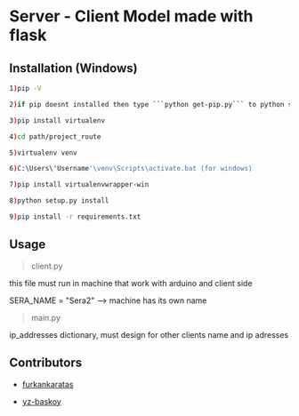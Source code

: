 # Server - Client Model made with flask

## Installation (Windows)

```bash
1)pip -V
```

```bash
2)if pip doesnt installed then type ```python get-pip.py``` to python shell
```

```bash
3)pip install virtualenv
```

```bash
4)cd path/project_route
```

```bash
5)virtualenv venv
```

```bash
6)C:\Users\'Username'\venv\Scripts\activate.bat (for windows)
```

```bash
7)pip install virtualenvwrapper-win
```

```bash
8)python setup.py install  
```

```bash
9)pip install -r requirements.txt 
```

## Usage

>client.py

this file must run in machine that work with arduino and client side

SERA_NAME = "Sera2" --> machine has its own name

>main.py

ip_addresses dictionary, must design for other clients name and ip adresses

## Contributors

- [furkankaratas](https://github.com/KaratasFurkan)

- [yz-baskoy](https://github.com/yz-baskoy/) 
